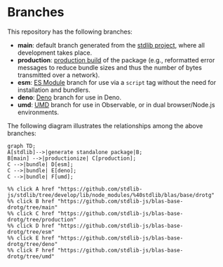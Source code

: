 <!--

@license Apache-2.0

Copyright (c) 2022 The Stdlib Authors.

Licensed under the Apache License, Version 2.0 (the "License");
you may not use this file except in compliance with the License.
You may obtain a copy of the License at

    http://www.apache.org/licenses/LICENSE-2.0

Unless required by applicable law or agreed to in writing, software
distributed under the License is distributed on an "AS IS" BASIS,
WITHOUT WARRANTIES OR CONDITIONS OF ANY KIND, either express or implied.
See the License for the specific language governing permissions and
limitations under the License.

-->

# Branches

This repository has the following branches:

-   **main**: default branch generated from the [stdlib project][stdlib-url], where all development takes place.
-   **production**: [production build][production-url] of the package (e.g., reformatted error messages to reduce bundle sizes and thus the number of bytes transmitted over a network).
-   **esm**: [ES Module][esm-url] branch for use via a `script` tag without the need for installation and bundlers.
-   **deno**: [Deno][deno-url] branch for use in Deno.
-   **umd**: [UMD][umd-url] branch for use in Observable, or in dual browser/Node.js environments.

The following diagram illustrates the relationships among the above branches:

```mermaid
graph TD;
A[stdlib]-->|generate standalone package|B;
B[main] -->|productionize| C[production];
C -->|bundle| D[esm];
C -->|bundle| E[deno];
C -->|bundle| F[umd];

%% click A href "https://github.com/stdlib-js/stdlib/tree/develop/lib/node_modules/%40stdlib/blas/base/drotg"
%% click B href "https://github.com/stdlib-js/blas-base-drotg/tree/main"
%% click C href "https://github.com/stdlib-js/blas-base-drotg/tree/production"
%% click D href "https://github.com/stdlib-js/blas-base-drotg/tree/esm"
%% click E href "https://github.com/stdlib-js/blas-base-drotg/tree/deno"
%% click F href "https://github.com/stdlib-js/blas-base-drotg/tree/umd"
```

[stdlib-url]: https://github.com/stdlib-js/stdlib/tree/develop/lib/node_modules/%40stdlib/blas/base/drotg
[production-url]: https://github.com/stdlib-js/blas-base-drotg/tree/production
[deno-url]: https://github.com/stdlib-js/blas-base-drotg/tree/deno
[umd-url]: https://github.com/stdlib-js/blas-base-drotg/tree/umd
[esm-url]: https://github.com/stdlib-js/blas-base-drotg/tree/esm